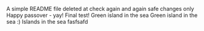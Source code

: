 A simple README file
deleted at
check again
and again
safe changes only
Happy passover - yay!
Final test!
Green island in the sea
Green island in the sea :)
Islands in the sea
fasfsafd
